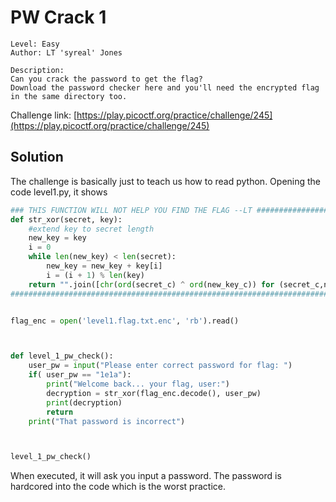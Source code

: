 # PW Crack 1

```
Level: Easy
Author: LT 'syreal' Jones

Description:
Can you crack the password to get the flag?
Download the password checker here and you'll need the encrypted flag in the same directory too.
```
Challenge link: [https://play.picoctf.org/practice/challenge/245](https://play.picoctf.org/practice/challenge/245)

## Solution

The challenge is basically just to teach us how to read python. Opening the code level1.py, it shows

```python
### THIS FUNCTION WILL NOT HELP YOU FIND THE FLAG --LT ########################
def str_xor(secret, key):
    #extend key to secret length
    new_key = key
    i = 0
    while len(new_key) < len(secret):
        new_key = new_key + key[i]
        i = (i + 1) % len(key)
    return "".join([chr(ord(secret_c) ^ ord(new_key_c)) for (secret_c,new_key_c) in zip(secret,new_key)])
###############################################################################


flag_enc = open('level1.flag.txt.enc', 'rb').read()



def level_1_pw_check():
    user_pw = input("Please enter correct password for flag: ")
    if( user_pw == "1e1a"):
        print("Welcome back... your flag, user:")
        decryption = str_xor(flag_enc.decode(), user_pw)
        print(decryption)
        return
    print("That password is incorrect")



level_1_pw_check()
```

When executed, it will ask you input a password. The password is hardcored into the code which is the worst practice. 
